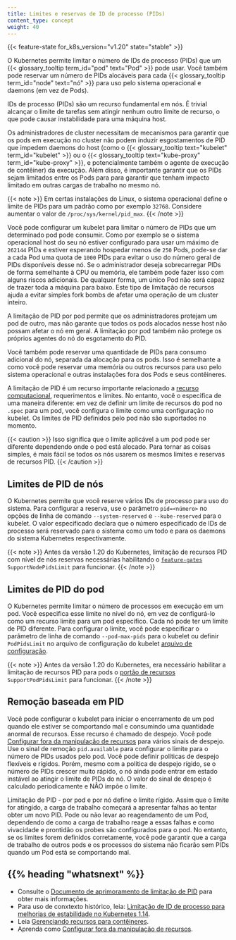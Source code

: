 ```yaml
---
title: Limites e reservas de ID de processo (PIDs)
content_type: concept
weight: 40
---
```


<!-- overview -->

{{< feature-state for_k8s_version="v1.20" state="stable" >}}

O Kubernetes permite limitar o número de IDs de processo (PIDs) que um
{{< glossary_tooltip term_id="pod" text="Pod" >}} pode usar.
Você também pode reservar um número de PIDs alocáveis para cada {{< glossary_tooltip term_id="node" text="nó" >}}
para uso pelo sistema operacional e daemons (em vez de Pods).

<!-- body -->

IDs de processo (PIDs) são um recurso fundamental em nós. É trivial alcançar o
limite de tarefas sem atingir  nenhum outro limite de recurso, o que pode causar
instabilidade para uma máquina host.

Os administradores de cluster necessitam de mecanismos para garantir que os pods em execução no
cluster não podem induzir esgostamentos de PID que impedem daemons do host (como o
{{< glossary_tooltip text="kubelet" term_id="kubelet" >}} ou o 
{{< glossary_tooltip text="kube-proxy" term_id="kube-proxy" >}},
e potencialmente também o agente de execução de contêiner) da execução.
Além disso, é importante garantir que os PIDs sejam limitados entre os Pods para
para garantir que tenham impacto limitado em outras cargas de trabalho no mesmo nó.

{{< note >}}
Em certas instalações do Linux, o sistema operacional define o limite de PIDs para um padrão 
como por exemplo `32768`. Considere aumentar o valor de  `/proc/sys/kernel/pid_max`.
{{< /note >}}

Você pode configurar um kubelet para limitar o número de PIDs que um determinado pod pode consumir.
Como por exemplo se o sistema operacional host do seu nó estiver configurado para usar um máximo de `262144` PIDs e
estiver esperando hospedar menos de `250` Pods, pode-se dar a cada Pod uma quota de `1000`
PIDs para evitar o uso do número geral de PIDs disponíveis desse nó. Se o
administrador deseja sobrecarregar PIDs de forma semelhante à CPU ou memória, ele também pode fazer isso
com alguns riscos adicionais. De qualquer forma, um único Pod não será capaz de trazer
toda a máquina para baixo. Este tipo de limitação de recursos ajuda a evitar simples
fork bombs de afetar uma operação de um cluster inteiro.

A limitação de PID por pod permite que os administradores protejam um pod de outro, mas
não garante que todos os pods alocados nesse host não possam afetar o nó em geral.
A limitação por pod também não protege os próprios agentes do nó do esgotamento do PID.

Você também pode reservar uma quantidade de PIDs para consumo adicional do nó, separada da
alocação para os pods. Isso é semelhante a como você pode reservar uma memória ou outros
recursos para uso pelo sistema operacional e outras instalações fora dos Pods
e seus contêineres.

A limitação de PID   é um recurso importante relacionado a [recurso
computacional](/pt-br/docs/concepts/configuration/manage-resources-containers/), requerimentos
e limites. No entanto, você o especifica de uma maneira diferente: em vez de definir um
limite de recursos do pod no `.spec` para um pod, você configura o limite como uma
configuração no kubelet. Os limites de PID definidos pelo pod não são suportados no momento.

{{< caution >}}
Isso significa que o limite aplicável a um pod pode ser diferente dependendo
onde o pod está alocado. Para tornar as coisas simples, é mais fácil se todos os nós usarem
os mesmos limites e reservas de recursos PID.
{{< /caution >}}

## Limites de PID de nós

O Kubernetes permite que você reserve vários IDs de processo para uso do sistema. Para
configurar a reserva, use o parâmetro `pid=<número>` no
opções de linha de comando `--system-reserved` e `--kube-reserved` para o kubelet.
O valor especificado declara que o número especificado de IDs de processo será
reservado para o sistema como um todo e para os daemons do sistema Kubernetes
respectivamente.

{{< note >}}
Antes da versão 1.20 do Kubernetes, limitação de recursos PID com nível de nós
reservas necessárias habilitando o [`feature-gates`
](/docs/reference/command-line-tools-reference/feature-gates/)
`SupportNodePidsLimit` para funcionar.
{{< /note >}}

## Limites de PID do pod

O Kubernetes permite limitar o número de processos em execução em um pod. Você
especifica esse limite no nível do nó, em vez de configurá-lo como um recurso
limite para um pod específico. Cada nó pode ter um limite de PID diferente.
Para configurar o limite, você pode especificar o parâmetro de linha de comando `--pod-max-pids`
para o kubelet ou definir `PodPidsLimit` no arquivo de configuração do kubelet
[arquivo de configuração](/docs/tasks/administer-cluster/kubelet-config-file/).

{{< note >}}
Antes da versão 1.20 do Kubernetes, era necessário habilitar a limitação de recursos PID para pods
o [portão de recursos](/docs/reference/command-line-tools-reference/feature-gates/)
`SupportPodPidsLimit` para funcionar.
{{< /note >}}

## Remoção baseada em PID

Você pode configurar o kubelet para iniciar o encerramento de um pod quando ele estiver se comportando mal e consumindo uma quantidade anormal de recursos.
Esse recurso é chamado de despejo. Você pode
[Configurar fora da manipulação de recursos](/docs/concepts/scheduling-eviction/node-pressure-eviction/)
para vários sinais de despejo.
Use o sinal de remoção `pid.available` para configurar o limite para o número de PIDs usados pelo pod.
Você pode definir políticas de despejo flexíveis e rígidos.
Porém, mesmo com a política de despejo rígido, se o número de PIDs crescer muito rápido,
o nó ainda pode entrar em estado instável ao atingir o limite de PIDs do nó.
O valor do sinal de despejo é calculado periodicamente e NÃO impõe o limite.

Limitação de PID - por pod e por nó define o limite rígido.
Assim que o limite for atingido, a carga de trabalho começará a apresentar falhas ao tentar obter um novo PID.
Pode ou não levar ao reagendamento de um Pod,
dependendo de como a carga de trabalho reage a essas falhas e como vivacidade e prontidão
os probes são configurados para o pod. No entanto, se os limites forem definidos corretamente,
você pode garantir que a carga de trabalho de outros pods e os processos do sistema não ficarão sem PIDs
quando um Pod está se comportando mal.


## {{% heading "whatsnext" %}}

- Consulte o [Documento de aprimoramento de limitação de PID](https://github.com/kubernetes/enhancements/blob/097b4d8276bc9564e56adf72505d43ce9bc5e9e8/keps/sig-node/20190129-pid-limiting.md) para obter mais informações.
- Para uso de conxtexto histórico, leia:
  [Limitação de ID de processo para melhorias de estabilidade no Kubernetes 1.14](/blog/2019/04/15/process-id-limiting-for-stability-improvements-in-kubernetes-1.14/).
- Leia [Gerenciando recursos para contêineres](/pt-br/docs/concepts/configuration/manage-resources-containers/).
- Aprenda como [Configurar fora da manipulação de recursos](/docs/concepts/scheduling-eviction/node-pressure-eviction/).
